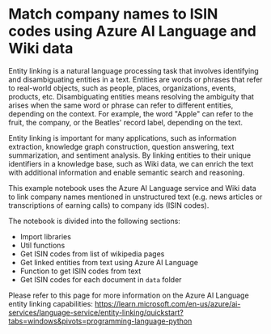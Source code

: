 # Match company names to ISIN codes using Azure AI Language and Wiki data

Entity linking is a natural language processing task that involves identifying and disambiguating entities in a text. Entities are words or phrases that refer to real-world objects, such as people, places, organizations, events, products, etc. Disambiguating entities means resolving the ambiguity that arises when the same word or phrase can refer to different entities, depending on the context. For example, the word "Apple" can refer to the fruit, the company, or the Beatles' record label, depending on the text.

Entity linking is important for many applications, such as information extraction, knowledge graph construction, question answering, text summarization, and sentiment analysis. By linking entities to their unique identifiers in a knowledge base, such as Wiki data, we can enrich the text with additional information and enable semantic search and reasoning.

This example notebook uses the Azure AI Language service and Wiki data to link company names mentioned in unstructured text (e.g. news articles or transcriptions of earning calls) to company ids (ISIN codes). 

The notebook is divided into the following sections:

- Import libraries
- Util functions
- Get ISIN codes from list of wikipedia pages
- Get linked entities from text using Azure AI Language
- Function to get ISIN codes from text
- Get ISIN codes for each document in `data` folder

Please refer to this page for more information on the Azure AI Language entity linking capabilities: https://learn.microsoft.com/en-us/azure/ai-services/language-service/entity-linking/quickstart?tabs=windows&pivots=programming-language-python
